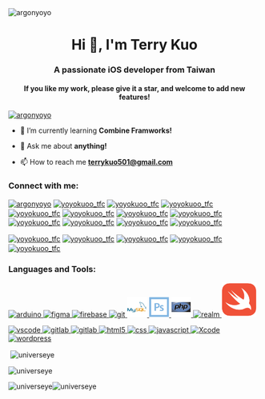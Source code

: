 <!--
**universeye/universeye** is a ✨ _special_ ✨ repository because its `README.md` (this file) appears on your GitHub profile.

Here are some ideas to get you started: 
g
- 🔭 I’m currently working on ...
- 🌱 I’m currently learning ...
- 👯 I’m looking to collaborate on ...
- 🤔 I’m looking for help with ...
- 💬 Ask me about ...
- 📫 How to reach me: ...
- 😄 Pronouns: ...
- ⚡ Fun fact: ...
-->
<a align="center"><img align="center" src="https://raw.githubusercontent.com/rahuldkjain/github-profile-readme-generator/master/src/images/icons/Social/github.svg" alt="argonyoyo" height="30" width="40" /></a>
<h1 align="center">Hi 👋, I'm Terry Kuo</h1>
<h3 align="center">A passionate iOS developer from Taiwan</h3>
<h4 align="center">If you like my work, please give it a star, and welcome to add new features!</h4>



<p align="left"> <a href="https://twitter.com/argonyoyo" target="blank"><img src="https://img.shields.io/twitter/follow/argonyoyo?logo=twitter&style=for-the-badge" alt="argonyoyo" /></a> </p>

- 🌱 I’m currently learning **Combine Framworks!**

- 💬 Ask me about **anything!**

- 📫 How to reach me **terrykuo501@gmail.com**

<h3 align="left">Connect with me:</h3>
<p align="left">
<a href="https://twitter.com/argonyoyo" target="blank"><img align="center" src="https://raw.githubusercontent.com/rahuldkjain/github-profile-readme-generator/master/src/images/icons/Social/twitter.svg" alt="argonyoyo" height="30" width="40" /></a>
<a href="https://instagram.com/yoyokuoo_tfc" target="blank"><img align="center" src="https://raw.githubusercontent.com/rahuldkjain/github-profile-readme-generator/master/src/images/icons/Social/instagram.svg" alt="yoyokuoo_tfc" height="30" width="40" /></a>
  <a href="https://www.facebook.com/profile.php?id=100000455413569" target="blank"><img align="center" src="https://raw.githubusercontent.com/rahuldkjain/github-profile-readme-generator/master/src/images/icons/Social/facebook.svg" alt="yoyokuoo_tfc" height="30" width="40" /></a>
  <a href="https://www.twitch.tv/yoyokuo" target="blank"><img align="center" src="https://raw.githubusercontent.com/rahuldkjain/github-profile-readme-generator/master/src/images/icons/Social/twitch.svg" alt="yoyokuoo_tfc" height="30" width="40" /></a>
  <a href="https://www.youtube.com/channel/UCuafBQTj7JGByhzVuMhcOZg" target="blank"><img align="center" src="https://raw.githubusercontent.com/rahuldkjain/github-profile-readme-generator/master/src/images/icons/Social/youtube.svg" alt="yoyokuoo_tfc" height="30" width="40" /></a>
  <a href="https://discord.gg/rZu2p2Pt" target="blank"><img align="center" src="https://raw.githubusercontent.com/rahuldkjain/github-profile-readme-generator/master/src/images/icons/Social/discord.svg" alt="yoyokuoo_tfc" height="30" width="40" /></a>
  <a href="https://open.spotify.com/user/ltzmrhuinf0hdjevtvqt91hik?si=1a8fbc38514643a4" target="blank"><img align="center" src="https://raw.githubusercontent.com/rahuldkjain/github-profile-readme-generator/master/src/images/icons/Social/spotify.svg" alt="yoyokuoo_tfc" height="30" width="40" /></a>
  <a href="https://www.reddit.com/user/universeye" target="blank"><img align="center" src="https://raw.githubusercontent.com/rahuldkjain/github-profile-readme-generator/master/src/images/icons/Social/reddit.svg" alt="yoyokuoo_tfc" height="30" width="40" /></a>
  <a href="https://pin.it/32xK7zS" target="blank"><img align="center" src="https://raw.githubusercontent.com/rahuldkjain/github-profile-readme-generator/master/src/images/icons/Social/leet-code.svg" alt="yoyokuoo_tfc" height="30" width="40" /></a>
  <a href="https://www.linkedin.com/in/tai-yu-kuo-1a12341b9/" target="blank"><img align="center" src="https://raw.githubusercontent.com/rahuldkjain/github-profile-readme-generator/master/src/images/icons/Social/linked-in-alt.svg" alt="yoyokuoo_tfc" height="30" width="40" /></a>
  <a href="https://www.snapchat.com/add/yoyokuo501?share_id=MUY4MTg2NzAtMTdDQy00RDRCLUE4RDYtMzg0N0JBNDNEQTE4&locale=en_TW" target="blank"><img align="center" src="https://raw.githubusercontent.com/rahuldkjain/github-profile-readme-generator/master/src/images/icons/Social/snapchat.svg" alt="yoyokuoo_tfc" height="30" width="40" /></a>
  <a href="https://medium.com/@yoyokuoo" target="blank"><img align="center" src="https://raw.githubusercontent.com/rahuldkjain/github-profile-readme-generator/master/src/images/icons/Social/medium.svg" alt="yoyokuoo_tfc" height="30" width="40" /></a>
  
  <a href="https://stackoverflow.com/users/14958467/yoyokuo" target="blank"><img align="center" src="https://raw.githubusercontent.com/rahuldkjain/github-profile-readme-generator/master/src/images/icons/Social/stack-overflow.svg" alt="yoyokuoo_tfc" height="30" width="40" /></a>
  <a href="https://soundcloud.com/argonyo" target="blank"><img align="center" src="https://raw.githubusercontent.com/rahuldkjain/github-profile-readme-generator/master/src/images/icons/Social/soundcloud.svg" alt="yoyokuoo_tfc" height="30" width="40" /></a>
  <a href="https://yoyokuo.tumblr.com" target="blank"><img align="center" src="https://raw.githubusercontent.com/rahuldkjain/github-profile-readme-generator/master/src/images/icons/Social/tumblr.svg" alt="yoyokuoo_tfc" height="30" width="40" /></a>
  <a href="https://dribbble.com/Universeye" target="blank"><img align="center" src="https://raw.githubusercontent.com/rahuldkjain/github-profile-readme-generator/master/src/images/icons/Social/dribbble.svg" alt="yoyokuoo_tfc" height="30" width="40" /></a>
  <a href="https://dev.to/universeye" target="blank"><img align="center" src="https://raw.githubusercontent.com/rahuldkjain/github-profile-readme-generator/master/src/images/icons/Social/devto.svg" alt="yoyokuoo_tfc" height="30" width="40" /></a>
  

 
</p>

<h3 align="left">Languages and Tools:</h3>
<p align="left"> <a href="https://www.arduino.cc/" target="_blank"> <img src="https://cdn.worldvectorlogo.com/logos/arduino-1.svg" alt="arduino" width="40" height="40"/> </a> <a href="https://www.figma.com/" target="_blank"> <img src="https://www.vectorlogo.zone/logos/figma/figma-icon.svg" alt="figma" width="40" height="40"/> </a> <a href="https://firebase.google.com/" target="_blank"> <img src="https://www.vectorlogo.zone/logos/firebase/firebase-icon.svg" alt="firebase" width="40" height="40"/> </a> <a href="https://git-scm.com/" target="_blank"> <img src="https://www.vectorlogo.zone/logos/git-scm/git-scm-icon.svg" alt="git" width="60" height="60"/> </a> <a href="https://www.linux.org/" target="_blank"> </a> <a href="https://www.mysql.com/" target="_blank"> <img src="https://raw.githubusercontent.com/devicons/devicon/master/icons/mysql/mysql-original-wordmark.svg" alt="mysql" width="40" height="40"/> </a> <a href="https://www.photoshop.com/en" target="_blank"> <img src="https://raw.githubusercontent.com/devicons/devicon/master/icons/photoshop/photoshop-line.svg" alt="photoshop" width="40" height="40"/> </a> <a href="https://www.php.net" target="_blank"> <img src="https://raw.githubusercontent.com/devicons/devicon/master/icons/php/php-original.svg" alt="php" width="40" height="40"/> </a> <a href="https://realm.io/" target="_blank"> <img src="https://raw.githubusercontent.com/bestofjs/bestofjs-webui/8665e8c267a0215f3159df28b33c365198101df5/public/logos/realm.svg" alt="realm" width="40" height="40"/> </a> <a href="https://developer.apple.com/swift/" target="_blank"> <img src="https://raw.githubusercontent.com/devicons/devicon/master/icons/swift/swift-original.svg" alt="swift" width="70" height="70"/> </a> 

<a href="https://code.visualstudio.com/" target="_blank"> <img src="https://www.vectorlogo.zone/logos/visualstudio_code/visualstudio_code-icon.svg" alt="vscode" width="40" height="40"/> </a>
  <a href="https://gitlab.com/" target="_blank"> <img src="https://www.vectorlogo.zone/logos/gitlab/gitlab-ar21.svg" alt="gitlab" width=10% height=10%/> </a>
  <a href="https://dotnet.microsoft.com/zh-cn/" target="_blank"> <img src="https://www.vectorlogo.zone/logos/dotnet/dotnet-horizontal.svg" alt="gitlab" width=13% height=13%/> </a>
  <a href="" target="_blank"> <img src="https://www.vectorlogo.zone/logos/w3_html5/w3_html5-icon.svg" alt="html5" width="40" height="40"/> </a>
  <a href="" target="_blank"> <img src="https://www.vectorlogo.zone/logos/w3_css/w3_css-icon.svg" alt="css" width="40" height="40"/> </a>
<a href="" target="_blank"> <img src="https://www.vectorlogo.zone/logos/javascript/javascript-icon.svg" alt="javascript" width="40" height="40"/> </a>
  <a href="" target="_blank"> <img src="https://www.vectorlogo.zone/logos/apple_xcode/apple_xcode-ar21.svg" alt="Xcode" width=15% height=15%/> </a>
<a href="https://wordpress.com/" target="_blank"> <img src="https://www.vectorlogo.zone/logos/wordpress/wordpress-icon.svg" alt="wordpress" width="40" height="40"/> </a>

</p>



<p>&nbsp;<img align="center" src="https://github-readme-stats.vercel.app/api?username=universeye&show_icons=true&locale=en" alt="universeye" /></p>

<p><img align="center" src="https://github-readme-streak-stats.herokuapp.com/?user=universeye&" alt="universeye" /></p>

<p><img align="left" src="https://github-readme-stats.vercel.app/api/top-langs?username=universeye&show_icons=true&locale=en&layout=compact" alt="universeye" /></p>

<p align="left"> <img src="https://komarev.com/ghpvc/?username=universeye&label=Profile%20views&color=0e75b6&style=flat" alt="universeye" /> </p>

<!--
<p align="left"> <a href="https://github.com/ryo-ma/github-profile-trophy"><img src="https://github-profile-trophy.vercel.app/?username=universeye" alt="universeye" /></a> </p>
-->




